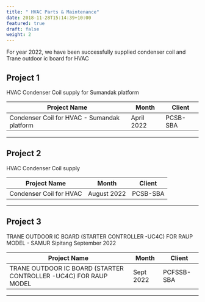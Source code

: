 ```yaml
---
title: " HVAC Parts & Maintenance"
date: 2018-11-28T15:14:39+10:00
featured: true
draft: false
weight: 2
---
```


For year 2022, we have been successfully supplied condenser coil and Trane outdoor ic board for HVAC

## Project 1
HVAC Condenser Coil supply for Sumandak platform

| Project Name       | Month   | Client   |
| --------- | --------------- | --------------- |
| Condenser Coil for HVAC - Sumandak platform   | April 2022 | PCSB-SBA |

---

## Project 2
HVAC Condenser Coil supply

| Project Name       | Month   | Client   |
| --------- | --------------- | --------------- |
| Condenser Coil for HVAC   | August 2022 | PCSB-SBA |

---

## Project 3
TRANE OUTDOOR IC BOARD (STARTER CONTROLLER -UC4C) FOR RAUP MODEL - SAMUR Sipitang
September 2022

| Project Name       | Month   | Client   |
| --------- | --------------- | --------------- |
| TRANE OUTDOOR IC BOARD (STARTER CONTROLLER -UC4C) FOR RAUP MODEL   | Sept 2022 | PCFSSB-SBA |

---